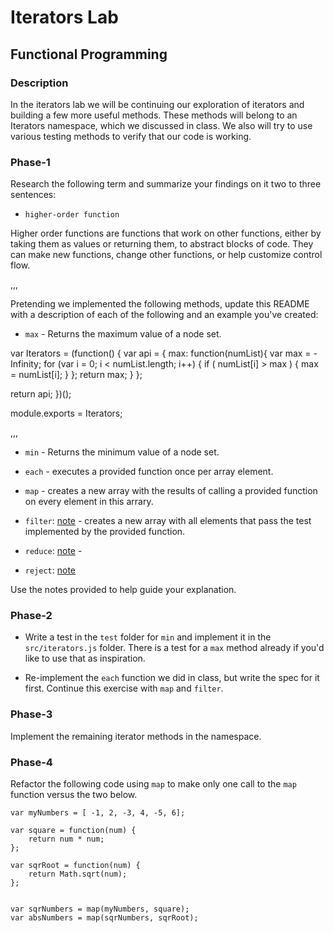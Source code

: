# Iterators Lab
## Functional Programming


### Description

In the iterators lab we will be continuing our exploration of iterators and building a few more useful methods. These methods will belong to an Iterators namespace, which we discussed in class. We also will try to use various testing methods to verify that our code is working. 


### Phase-1

Research the following term and summarize your findings on it two to three sentences:

* `higher-order function`

Higher order functions are functions that work on other functions, either by taking them as values or returning them, to abstract blocks of code. They can make new functions, change other functions, or help customize control flow.

,,,

Pretending we implemented the following methods, update this README with a description of each of the following and an example you've created:


* `max` - Returns the maximum value of a node set.

var Iterators = (function() {
  var api = {
    max: function(numList){
      var max = -Infinity;
      for (var i = 0; i < numList.length; i++) {
        if ( numList[i] > max ) {
          max = numList[i];
        }
      };
      return max;
    }
  };

  return api;
})();

module.exports = Iterators;

,,,


* `min` - Returns the minimum value of a node set.




* `each` - executes a provided function once per array element.




* `map` - creates a new array with the results of calling a provided function on every element in 			  this arrary.




* `filter`: [note](https://developer.mozilla.org/en-US/docs/Web/JavaScript/Reference/Global_Objects/Array/filter) - creates a new array with all elements that pass the test implemented by the provided function.





* `reduce`: [note](https://developer.mozilla.org/en-US/docs/Web/JavaScript/Reference/Global_Objects/Array/reduce) - 




* `reject`: [note](http://underscorejs.org/#reject)

Use the notes provided to help guide your explanation.




### Phase-2 

* Write a test in the `test` folder for `min` and implement it in the `src/iterators.js` folder. There is a test for a `max` method already if you'd like to use that as inspiration. 

* Re-implement the `each` function we did in class, but write the spec for it first. Continue this exercise with `map` and `filter`.


### Phase-3

Implement the remaining iterator methods in the namespace.


### Phase-4

Refactor the following code using `map` to make only one call to the `map` function versus the two below.


```
var myNumbers = [ -1, 2, -3, 4, -5, 6];

var square = function(num) {
	return num * num;
};

var sqrRoot = function(num) {
	return Math.sqrt(num);
};


var sqrNumbers = map(myNumbers, square);
var absNumbers = map(sqrNumbers, sqrRoot);
```




